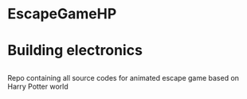 # EscapeGameHP
<h1> Building electronics </h1>
<h2></h2>
Repo containing all source codes for animated escape game based on Harry Potter world
